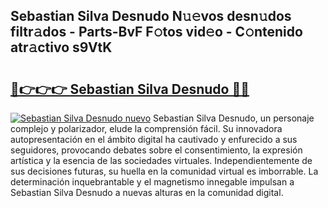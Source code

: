 ## Sebastian Silva Desnudo N𝚞𝚎vos desn𝚞dos filtr𝚊dos - Parts-BvF F𝚘tos vid𝚎o - C𝚘ntenido atr𝚊ctivo s9VtK

# <h2><a href="http://mb86qy.tromn.icu/?c=Sebastian+Silva+Desnudo">🔗👉👉👉 Sebastian Silva Desnudo 🔗🔗</a></h2>

[![Sebastian Silva Desnudo nuevo](https://i.imgur.com/pEAQMta.gif)](http://mb86qy.tromn.icu/?c=Sebastian+Silva+Desnudo)
Sebastian Silva Desnudo, un personaje complejo y polarizador, elude la comprensión fácil. Su innovadora autopresentación en el ámbito digital ha cautivado y enfurecido a sus seguidores, provocando debates sobre el consentimiento, la expresión artística y la esencia de las sociedades virtuales. Independientemente de sus decisiones futuras, su huella en la comunidad virtual es imborrable. La determinación inquebrantable y el magnetismo innegable impulsan a Sebastian Silva Desnudo a nuevas alturas en la comunidad digital.
